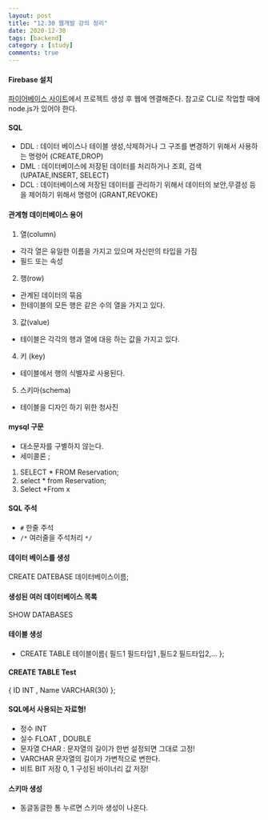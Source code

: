 ```yaml
---
layout: post
title: "12.30 웹개발 강의 정리"
date: 2020-12-30
tags: [backend]
category : [study]
comments: true
---
```


#### Firebase 설치
[파이어베이스 사이트](https://console.firebase.google.com/)에서 프로젝트 생성 후 웹에 엔결해준다. 참고로 CLI로 작업할 때에 node.js가 있어야 한다.

#### SQL

- DDL : 데이터 베이스나 테이블 생성,삭제하거나 그 구조를 변경하기 위해서 사용하는 명령어 (CREATE,DROP)
- DML : 데이터베이스에 저장된 데이터를 처리하거나 조회, 검색 (UPATAE,INSERT, SELECT)
- DCL : 데이터베이스에 저장된 데이터를 관리하기 위해서 데이터의 보안,무결성 등을 제어하기 위해서 명령어 (GRANT,REVOKE)

#### 관계형 데이터베이스 용어

 1. 열(column)
   - 각각 열은 유일한 이름을 가지고 있으며 자신만의 타입을 가짐
   - 필드 또는 속성

 2. 행(row)
  - 관계된 데이터의 묶음
  - 한테이블의 모든 행은 같은 수의 열을 가지고 있다.

3.  값(value)
  - 테이블은 각각의 행과 열에 대응 하는 값을 가지고 있다.

4. 키 (key)
  - 테이블에서 행의 식별자로 사용된다.

5. 스키마(schema)
  - 테이블을 디자인 하기 위한 청사진

#### mysql 구문
 - 대소문자를 구별하지 않는다.
 - 세미콜론 ;

1. SELECT * FROM Reservation;
2. select * from Reservation;
3. Select *From x

#### SQL 주석
- `#` 한줄 주석
- `/*` 여러줄을 주석처리 `*/`

#### 데이터 베이스를 생성
 CREATE DATEBASE 데이터베이스이름;

#### 생성된 여러 데이터베이스 목록
 SHOW DATABASES

#### 테이블 생성
 - CREATE TABLE 테이블이름{
	필드1 필드타입1
	,필드2 필드타입2,...
 };

#### CREATE TABLE Test
{
    ID INT ,
    Name VARCHAR(30)
  };

#### SQL에서 사용되는 자료형!
- 정수 INT
- 실수 FLOAT , DOUBLE
- 문자열 CHAR : 문자열의 길이가 한번 설정되면 그대로 고정!
- VARCHAR 문자열의 길이가 가변적으로 변한다.
- 비트 BIT 저장 0, 1 구성된 바이너리 값 저장!

#### 스키마 생성
- 동글동글한 통 누르면 스키마 생성이 나온다.
